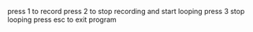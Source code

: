 press 1 to record
press 2 to stop recording and start looping
press 3 stop looping
press esc to exit program
